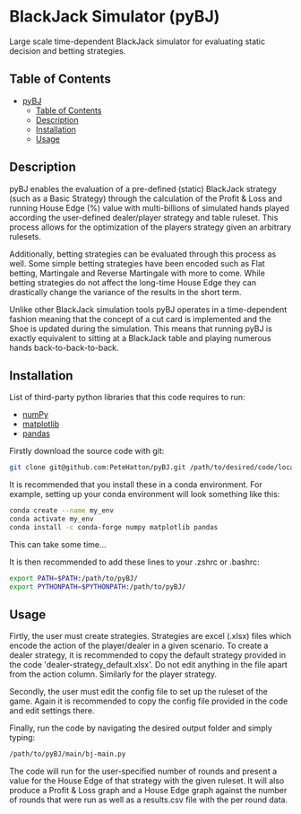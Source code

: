 # BlackJack Simulator (pyBJ)

Large scale time-dependent BlackJack simulator for evaluating static decision and betting strategies.

## Table of Contents

- [pyBJ](#pyBJ)
  - [Table of Contents](#table-of-contents)
  - [Description](#description)
  - [Installation](#installation)
  - [Usage](#usage)

## Description

pyBJ enables the evaluation of a pre-defined (static) BlackJack strategy (such as a Basic Strategy) through the calculation of the Profit & Loss and running House Edge (%) value with multi-billions of simulated hands played according the user-defined dealer/player strategy and table ruleset. This process allows for the optimization of the players strategy given an arbitrary rulesets.

Additionally, betting strategies can be evaluated through this process as well. Some simple betting strategies have been encoded such as Flat betting, Martingale and Reverse Martingale with more to come. While betting strategies do not affect the long-time House Edge they can drastically change the variance of the results in the short term.

Unlike other BlackJack simulation tools pyBJ operates in a time-dependent fashion meaning that the concept of a cut card is implemented and the Shoe is updated during the simulation. This means that running pyBJ is exactly equivalent to sitting at a BlackJack table and playing numerous hands back-to-back-to-back.

## Installation

List of third-party python libraries that this code requires to run:

* [numPy](http://www.numpy.org/)
* [matplotlib](http://matplotlib.org/)
* [pandas](https://pandas.pydata.org)

Firstly download the source code with git:
```bash   
git clone git@github.com:PeteHatton/pyBJ.git /path/to/desired/code/location
```

It is recommended that you install these in a conda environment.
For example, setting up your conda environment will look something like this:

```bash   
conda create --name my_env 
conda activate my_env  
conda install -c conda-forge numpy matplotlib pandas
```
This can take some time...

It is then recommended to add these lines to your .zshrc or .bashrc:  
```bash  
export PATH=$PATH:/path/to/pyBJ/  
export PYTHONPATH=$PYTHONPATH:/path/to/pyBJ/
```

## Usage

Firtly, the user must create strategies. Strategies are excel (.xlsx) files which 
encode the action of the player/dealer in a given scenario.
To create a dealer strategy, it is recommended to copy the default strategy provided in the code 
'dealer-strategy_default.xlsx'. Do not edit anything in the file apart from the action column.
Similarly for the player strategy.

Secondly, the user must edit the config file to set up the ruleset of the game. Again it is recommended to copy the config file provided in the code and edit settings there.

Finally, run the code by navigating the desired output folder and simply typing:
```bash  
/path/to/pyBJ/main/bj-main.py
```

The code will run for the user-specified number of rounds and present a value for the House Edge of that strategy with the given ruleset. It will also produce a Profit & Loss graph and a House Edge graph against the number of rounds that were run as well as a results.csv file with the per round data.